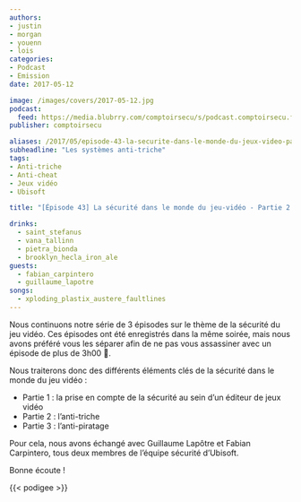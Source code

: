 ```yaml
---
authors:
- justin
- morgan
- youenn
- lois
categories:
- Podcast
- Emission
date: 2017-05-12

image: /images/covers/2017-05-12.jpg
podcast:
  feed: https://media.blubrry.com/comptoirsecu/s/podcast.comptoirsecu.fr/CSEC.EP43.2017-05-04.JEUX_VIDEO-2.mp3
publisher: comptoirsecu

aliases: /2017/05/episode-43-la-securite-dans-le-monde-du-jeux-video-partie-23-les-systemes-anti-triches/
subheadline: "Les systèmes anti-triche"
tags:
- Anti-triche
- Anti-cheat
- Jeux vidéo
- Ubisoft

title: "[Épisode 43] La sécurité dans le monde du jeu-vidéo - Partie 2 sur 3"

drinks:
  - saint_stefanus
  - vana_tallinn
  - pietra_bionda
  - brooklyn_hecla_iron_ale
guests:
  - fabian_carpintero
  - guillaume_lapotre
songs:
  - xploding_plastix_austere_faultlines
---
```

Nous continuons notre série de 3 épisodes sur le thème de la sécurité du jeu vidéo. Ces épisodes ont été enregistrés dans la même soirée, mais nous avons préféré vous les séparer afin de ne pas vous assassiner avec un épisode de plus de 3h00 🙂.

Nous traiterons donc des différents éléments clés de la sécurité dans le monde du jeu vidéo :

- Partie 1 : la prise en compte de la sécurité au sein d’un éditeur de jeux vidéo
- Partie 2 : l’anti-triche
- Partie 3 : l’anti-piratage

Pour cela, nous avons échangé avec Guillaume Lapôtre et Fabian Carpintero, tous deux membres de l’équipe sécurité d’Ubisoft.

Bonne écoute !

{{< podigee >}}
